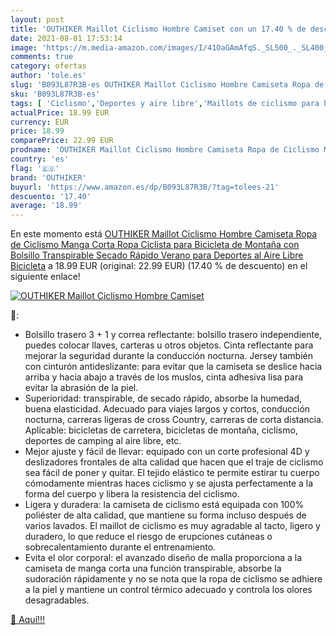 ```yaml
---
layout: post
title: 'OUTHIKER Maillot Ciclismo Hombre Camiset con un 17.40 % de descuento'
date: 2021-08-01 17:53:14
image: 'https://m.media-amazon.com/images/I/41OaGAmAfqS._SL500_._SL400_.jpg'
comments: true
category: ofertas
author: 'tole.es'
slug: 'B093L87R3B-es OUTHIKER Maillot Ciclismo Hombre Camiseta Ropa de Ciclismo...'
sku: 'B093L87R3B-es'
tags: [ 'Ciclismo','Deportes y aire libre','Maillots de ciclismo para hombre','Ropa de ciclismo','Ropa de ciclismo para hombre','Ropa y equipo para deportes','bicicleta','outhiker', ]
actualPrice: 18.99 EUR
currency: EUR
price: 18.99
comparePrice: 22.99 EUR
prodname: 'OUTHIKER Maillot Ciclismo Hombre Camiseta Ropa de Ciclismo Manga Corta Ropa Ciclista para Bicicleta de Montaña con Bolsillo Transpirable Secado Rápido Verano para Deportes al Aire Libre Bicicleta'
country: 'es'
flag: '🇪🇸'
brand: 'OUTHIKER'
buyurl: 'https://www.amazon.es/dp/B093L87R3B/?tag=tolees-21'
descuento: '17.40'
average: '18.99'
---
```


En este momento está [OUTHIKER Maillot Ciclismo Hombre Camiseta Ropa de Ciclismo Manga Corta Ropa Ciclista para Bicicleta de Montaña con Bolsillo Transpirable Secado Rápido Verano para Deportes al Aire Libre Bicicleta](https://www.amazon.es/dp/B093L87R3B/?tag=tolees-21) a 18.99 EUR (original: 22.99 EUR) (17.40 %  de descuento) en el siguiente enlace!

[![OUTHIKER Maillot Ciclismo Hombre Camiset](https://m.media-amazon.com/images/I/41OaGAmAfqS._SL500_._SL400_.jpg)](https://www.amazon.es/dp/B093L87R3B/?tag=tolees-21)

🔎:

- Bolsillo trasero 3 + 1 y correa reflectante: bolsillo trasero independiente, puedes colocar llaves, carteras u otros objetos. Cinta reflectante para mejorar la seguridad durante la conducción nocturna. Jersey también con cinturón antideslizante: para evitar que la camiseta se deslice hacia arriba y hacia abajo a través de los muslos, cinta adhesiva lisa para evitar la abrasión de la piel.
- Superioridad: transpirable, de secado rápido, absorbe la humedad, buena elasticidad. Adecuado para viajes largos y cortos, conducción nocturna, carreras ligeras de cross Country, carreras de corta distancia. Aplicable: bicicletas de carretera, bicicletas de montaña, ciclismo, deportes de camping al aire libre, etc.
- Mejor ajuste y fácil de llevar: equipado con un corte profesional 4D y deslizadores frontales de alta calidad que hacen que el traje de ciclismo sea fácil de poner y quitar. El tejido elástico te permite estirar tu cuerpo cómodamente mientras haces ciclismo y se ajusta perfectamente a la forma del cuerpo y libera la resistencia del ciclismo.
- Ligera y duradera: la camiseta de ciclismo está equipada con 100% poliéster de alta calidad, que mantiene su forma incluso después de varios lavados. El maillot de ciclismo es muy agradable al tacto, ligero y duradero, lo que reduce el riesgo de erupciones cutáneas o sobrecalentamiento durante el entrenamiento.
- Evita el olor corporal: el avanzado diseño de malla proporciona a la camiseta de manga corta una función transpirable, absorbe la sudoración rápidamente y no se nota que la ropa de ciclismo se adhiere a la piel y mantiene un control térmico adecuado y controla los olores desagradables.

[🛒 Aquí!!!](https://www.amazon.es/dp/B093L87R3B/?tag=tolees-21)
